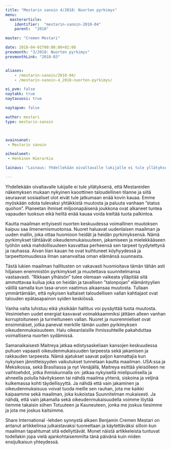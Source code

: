 ```yaml
---
title: "Mestarin sanoin 4/2018: Nuorten pyrkimys"
menu:
  masterarticle:
    identifier:  "mestarin-sanoin-2018-04"
    parent:  "2018"

master: "Cremen Mestari"

date: 2018-04-01T00:00:00+02:00
prevmonth: "3/2018: Nuorten pyrkimys"
prevmonthLink: "2018-03"


aliases:
    - /mestarin-sanoin/2018-04/
    - /mestarin-sanoin-4_2018-nuorten-pyrkimys/

ei_pvm: false
naytakk: true
naytavuosi: true

naytapvm: false

author: mestari
type: mestarin-sanoin



avainsanat:
 - Mestarin sanoin

aihealueet:
 - Henkinen Hierarkia

lainaus: "Lainaus: Yhdellekään oivaltavalle lukijalle ei tule yllätyksenä, että Mestareiden näkemyksen mukaan nykyinen kaoottinen taloudellinen tilanne ja siitä seuraavat sosiaaliset olot eivät tule jatkumaan enää kovin kauaa."

---
```

<p>Yhdellekään oivaltavalle lukijalle ei tule yllätyksenä, että Mestareiden näkemyksen mukaan nykyinen kaoottinen taloudellinen tilanne ja siitä seuraavat sosiaaliset olot eivät tule jatkumaan enää kovin kauaa. Emme myöskään odota tulevaksi yhtäkkistä muutosta ja paluuta vanhaan ”status quohon”. Planeetan ihmiset miljoonapäisenä joukkona ovat alkaneet tuntea vapauden tuoksun eikä heiltä enää kauaa voida kieltää tuota palkintoa.</p>

<p>Kautta maailman erityisesti nuorten keskuudessa voimallinen muutoksen kaipuu saa ilmenemismuotonsa. Nuoret haluavat uudenlaisen maailman ja uuden mallin, joka ottaa huomioon heidät ja heidän pyrkimyksensä. Nämä pyrkimykset tähtäävät oikeudenmukaisuuteen, jakamiseen ja mielekkääseen työhön sekä mahdollisuuteen kasvattaa perheensä sen tarpeet tyydytettynä ja rauhassa. Aivan liian kauan he ovat kuihtuneet köyhyydessä ja tarpeettomuudessa ilman sananvaltaa oman elämänsä suunnasta.</p>

<p>Tästä lukien maailman hallitusten on vakavasti huomioitava tämän tähän asti hiljaisen enemmistön pyrkimykset ja muutettava suunnitelmansa vastaavasti. ”Rikkaan ylhäisön” tulee olemaan vaikeata ylläpitää sitä ammottavaa kuilua joka on heidän ja tavallisen ”talonpojan” elämäntyylien välillä samalla kun tasa-arvon vaatimus aikaansaa muutosta. Tullaan ymmärtämään, että nykyisen kaltaiset taloudellisen vallan kahtiajaot ovat talouden epätasapainon syiden keskiössä.</p>

<p>Vanha valta luhistuu eikä yksikään hallitus voi pysäyttää tuota muutosta. Vesimiehen uudet energiat kasvavat voimakkaammiksi jättäen alleen vanhan korruptoituneen ja turmeltuneen vallan. Nuoret ja nuorenmieliset ovat ensimmäiset, jotka panevat merkille tämän uuden pyrkimyksen oikeudenmukaisuuteen. Halu oikeanlaisille ihmissuhteille pakahduttaa voimallisena nuorten sydämissä.</p>

<p>Samanaikaisesti Maitreya jatkaa edistysaskeliaan kansojen keskuudessa puhuen vapaasti oikeudenmukaisuuden tarpeesta sekä jakamisen ja rakkauden tarpeesta. Nämä ajatukset saavat paljon kannattajia kun nykyisen jännitteisyyden vaikutukset tunnetaan kautta maailman. USA:ssa ja Meksikossa, sekä Brasiliassa ja nyt Venäjällä, Maitreya esittää yleisölleen ne vaihtoehdot, jotka ihmiskunnalla on: jatkaa nykyisellä mielipuolisella ja ahneella polulla hävitykseen tai nähdä maailma yhtenä, siskoina ja veljinä kulkemassa kohti täydellisyyttä. Ja nähdä että vain jakaminen ja oikeudenmukaisuus voivat tuoda meille sen rauhan, jota me kaikki kaipaamme sekä maailman, joka kukoistaa Suunnitelman mukaisesti. Ja nähdä, että vain jakamalla sekä oikeudenmukaisuudella voimme löytää tiemme takaisin siihen Totuuteen ja Kauneuteen, jonka me joskus tiesimme ja jota me joskus kaitsimme.</p>

<p>Share International -lehden synnystä alkaen Benjamin Cremen Mestari on antanut artikkelinsa julkaistavaksi tuoreeltaan ja käytettäväksi silloin kun maailman tapahtumat sitä edellyttävät. Monet näistä artikkeleista tuntuvat todellakin jopa vielä ajankohtaisemmilta tänä päivänä kuin niiden ensijulkaisun yhteydessä.</p>